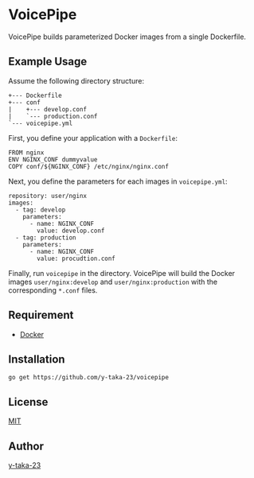 VoicePipe
=========

VoicePipe builds parameterized Docker images from a single Dockerfile.

## Example Usage

Assume the following directory structure:

```
+--- Dockerfile
+--- conf
|    +--- develop.conf
|    `--- production.conf
`--- voicepipe.yml
```

First, you define your application with a `Dockerfile`:

```
FROM nginx
ENV NGINX_CONF dummyvalue
COPY conf/${NGINX_CONF} /etc/nginx/nginx.conf
```

Next, you define the parameters for each images in `voicepipe.yml`:

```
repository: user/nginx
images:
  - tag: develop
    parameters:
      - name: NGINX_CONF
        value: develop.conf
  - tag: production
    parameters:
      - name: NGINX_CONF
        value: procudtion.conf
```

Finally, run `voicepipe` in the directory.
VoicePipe will build the Docker images
`user/nginx:develop` and `user/nginx:production`
with the corresponding `*.conf` files.

## Requirement

* [Docker](https://www.docker.com/)

## Installation

```
go get https://github.com/y-taka-23/voicepipe
```

## License

[MIT](https://github.com/y-taka-23/voicepipe/blob/master/LICENSE)

## Author

[y-taka-23](https://github.com/y-taka-23)

